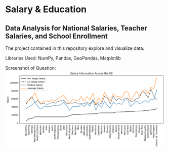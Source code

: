 # Salary & Education
## Data Analysis for National Salaries, Teacher Salaries, and School Enrollment

The project contained in this repository explore and visualize data.

Libraries Used: NumPy, Pandas, GeoPandas, Matplotlib

Screenshot of Question:
<img width="903" alt="Salary Analysis" src="SalaryInfo.png">